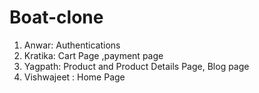 # Boat-clone
1. Anwar: Authentications
2. Kratika:  Cart Page ,payment page
3. Yagpath: Product and Product Details Page, Blog page
4. Vishwajeet : Home Page